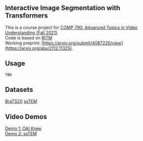 ## Interactive Image Segmentation with Transformers
This is a course project for [COMP 790: Advanced Topics in Video Understanding (Fall 2021)](https://www.gedasbertasius.com/comp790-21f-project-details). \
Code is based on [RITM](https://github.com/saic-vul/ritm_interactive_segmentation) \
Working preprint: [https://arxiv.org/submit/4087220/view](https://arxiv.org/abs/2112.11325).

## Usage
```
TBD
```

## Datasets
[BraTS20](https://drive.google.com/drive/folders/12iSwrI2M98pV7s_5hOrp9r-PELlQzWOq?usp=sharing)
[ssTEM](https://github.com/unidesigner/groundtruth-drosophila-vnc/tree/master/stack1/raw)

## Video Demos
[Demo 1: OAI Knee](https://drive.google.com/file/d/1HyQsWYA6aG7I5C57b8ZTczNrW9OR6ZDS/view?usp=sharing) \
[Demo 2: ssTEM](https://drive.google.com/file/d/1dZL91P2rDEQqrlHQi2XaTlnY1rmWezNF/view?usp=sharing)
